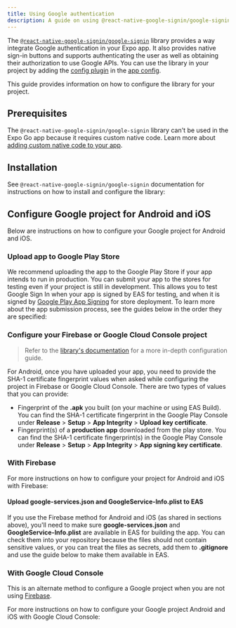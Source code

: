 ```yaml
---
title: Using Google authentication
description: A guide on using @react-native-google-signin/google-signin library to integrate Google authentication in your Expo project.
---
```


The [`@react-native-google-signin/google-signin`](https://github.com/react-native-google-signin/google-signin) library provides a way integrate Google authentication in your Expo app. It also provides native sign-in buttons and supports authenticating the user as well as obtaining their authorization to use Google APIs. You can use the library in your project by adding the [config plugin](/config-plugins/introduction/) in the [app config](/versions/latest/config/app/).

This guide provides information on how to configure the library for your project.

## Prerequisites

The `@react-native-google-signin/google-signin` library can't be used in the Expo Go app because it requires custom native code. Learn more about [adding custom native code to your app](/workflow/customizing/).

## Installation

See `@react-native-google-signin/google-signin` documentation for instructions on how to install and configure the library:

## Configure Google project for Android and iOS

Below are instructions on how to configure your Google project for Android and iOS.

### Upload app to Google Play Store

We recommend uploading the app to the Google Play Store if your app intends to run in production. You can submit your app to the stores for testing even if your project is still in development. This allows you to test Google Sign In when your app is signed by EAS for testing, and when it is signed by [Google Play App Signing](https://support.google.com/googleplay/android-developer/answer/9842756?hl=en) for store deployment. To learn more about the app submission process, see the guides below in the order they are specified:

### Configure your Firebase or Google Cloud Console project

> Refer to the [library's documentation](https://react-native-google-signin.github.io/docs/setting-up/get-config-file) for a more in-depth configuration guide.

For Android, once you have uploaded your app, you need to provide the SHA-1 certificate fingerprint values when asked while configuring the project in Firebase or Google Cloud Console. There are two types of values that you can provide:

- Fingerprint of the **.apk** you built (on your machine or using EAS Build). You can find the SHA-1 certificate fingerprint in the Google Play Console under **Release** > **Setup** > **App Integrity** > **Upload key certificate**.
- Fingerprint(s) of a **production app** downloaded from the play store. You can find the SHA-1 certificate fingerprint(s) in the Google Play Console under **Release** > **Setup** > **App Integrity** > **App signing key certificate**.

### With Firebase

For more instructions on how to configure your project for Android and iOS with Firebase:

#### Upload google-services.json and GoogleService-Info.plist to EAS

If you use the Firebase method for Android and iOS (as shared in sections above), you'll need to make sure **google-services.json** and **GoogleService-Info.plist** are available in EAS for building the app. You can check them into your repository because the files should not contain sensitive values, or you can treat the files as secrets, add them to **.gitignore** and use the guide below to make them available in EAS.

### With Google Cloud Console

This is an alternate method to configure a Google project when you are not using [Firebase](#with-firebase).

For more instructions on how to configure your Google project Android and iOS with Google Cloud Console: